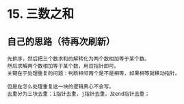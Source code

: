 # 15. 三数之和

## 自己的思路（待再次刷新）
    先排序，然后把三个数求和的解转化为两个数相加等于某个数。
    然后求解两个数相加等于某个数，用双指针即可。
    关键在于处理重复的问题：判断相邻两个是不是相等，如果相等就移动指针。

    但是在怎么处理重复这一块的逻辑真心不会写。
    去重分为三块去重：i指针去重，j指针去重，及end指针去重；
